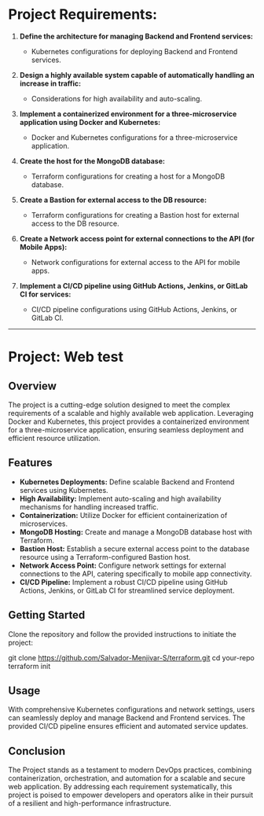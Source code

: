 # Project Requirements:

1. **Define the architecture for managing Backend and Frontend services:**
   - Kubernetes configurations for deploying Backend and Frontend services.

2. **Design a highly available system capable of automatically handling an increase in traffic:**
   - Considerations for high availability and auto-scaling.

3. **Implement a containerized environment for a three-microservice application using Docker and Kubernetes:**
   - Docker and Kubernetes configurations for a three-microservice application.

4. **Create the host for the MongoDB database:**
   - Terraform configurations for creating a host for a MongoDB database.

5. **Create a Bastion for external access to the DB resource:**
   - Terraform configurations for creating a Bastion host for external access to the DB resource.

6. **Create a Network access point for external connections to the API (for Mobile Apps):**
   - Network configurations for external access to the API for mobile apps.

7. **Implement a CI/CD pipeline using GitHub Actions, Jenkins, or GitLab CI for services:**
   - CI/CD pipeline configurations using GitHub Actions, Jenkins, or GitLab CI.

---

# Project: Web test 

## Overview

The project is a cutting-edge solution designed to meet the complex requirements of a scalable and highly available web application. Leveraging Docker and Kubernetes, this project provides a containerized environment for a three-microservice application, ensuring seamless deployment and efficient resource utilization.

## Features

- **Kubernetes Deployments:** Define scalable Backend and Frontend services using Kubernetes.
- **High Availability:** Implement auto-scaling and high availability mechanisms for handling increased traffic.
- **Containerization:** Utilize Docker for efficient containerization of microservices.
- **MongoDB Hosting:** Create and manage a MongoDB database host with Terraform.
- **Bastion Host:** Establish a secure external access point to the database resource using a Terraform-configured Bastion host.
- **Network Access Point:** Configure network settings for external connections to the API, catering specifically to mobile app connectivity.
- **CI/CD Pipeline:** Implement a robust CI/CD pipeline using GitHub Actions, Jenkins, or GitLab CI for streamlined service deployment.

## Getting Started

Clone the repository and follow the provided instructions to initiate the project:


git clone https://github.com/Salvador-Menjivar-S/terraform.git
cd your-repo
terraform init


## Usage

With comprehensive Kubernetes configurations and network settings, users can seamlessly deploy and manage Backend and Frontend services. The provided CI/CD pipeline ensures efficient and automated service updates.

## Conclusion

The Project stands as a testament to modern DevOps practices, combining containerization, orchestration, and automation for a scalable and secure web application. By addressing each requirement systematically, this project is poised to empower developers and operators alike in their pursuit of a resilient and high-performance infrastructure.